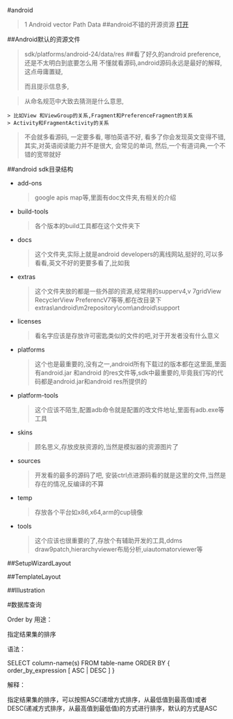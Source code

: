 #android
> 1 Android vector Path Data
##android不错的开源资源
>[打开](http://www.open-open.com/lib/view/open1411443332703.html)

##Android默认的资源文件
> sdk/platforms/android-24/data/res
##看了好久的android preference,还是不太明白到底要怎么用
> 不懂就看源码,android源码永远是最好的解释, 这点毋庸置疑,
> 
> 而且提示信息多,

> 从命名规范中大致去猜测是什么意思,

	> 比如View 和ViewGroup的关系,Fragment和PreferenceFragment的关系
	> Activity和FragmentActivity的关系

> 不会就多看源码, 一定要多看, 哪怕英语不好, 看多了你会发现英文变得不错, 其实,对英语阅读能力并不是很大, 会常见的单词, 然后,一个有道词典,一个不错的宽带就好
> 
##android sdk目录结构
* add-ons 
	> google apis map等,里面有doc文件夹,有相关的介绍

* build-tools 
	> 各个版本的build工具都在这个文件夹下
	
* docs
	 >这个文件夹,实际上就是android developers的离线网站,挺好的,可以多看看,英文不好的更要多看了,比如我
* extras 
	> 这个文件夹放的都是一些外部的资源,经常用的supperv4,v
	> 7gridView RecyclerView PreferencV7等等,都在改目录下
	> extras\android\m2repository\com\android\support

* licenses 
	> 看名字应该是存放许可密匙类似的文件的吧,对于开发者没有什么意义
* platforms
	> 这个也是最重要的,没有之一,android所有下载过的版本都在这里面,里面有android.jar 和android 的res文件等,sdk中最重要的,毕竟我们写的代码都是android.jar和android res所提供的
* platform-tools
	> 这个应该不陌生,配置adb命令就是配置的改文件地址,里面有adb.exe等工具
* skins
	> 顾名思义,存放皮肤资源的,当然是模拟器的资源图片了
* sources
	> 开发看的最多的源码了吧, 安装ctrl点进源码看的就是这里的文件,当然是存在的情况,反编译的不算
* temp 
	> 存放各个平台如x86,x64,arm的cup镜像
* tools
	> 这个应该也很重要的了,存放个有辅助开发的工具,ddms draw9patch,hierarchyviewer布局分析,uiautomatorviewer等


##SetupWizardLayout 

##TemplateLayout

##Illustration

#数据库查询

Order by
用途：

指定结果集的排序

语法：

SELECT column-name(s) FROM table-name ORDER BY { order_by_expression [ ASC | DESC ] }
 

解释：

 指定结果集的排序，可以按照ASC(递增方式排序，从最低值到最高值)或者DESC(递减方式排序，从最高值到最低值)的方式进行排序，默认的方式是ASC